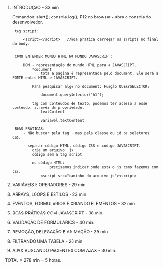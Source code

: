 1) INTRODUÇÃO - 33 min

    Comandos:
        alert();
        console.log();     F12 no browser - abre o console do desenvolvedor.

        tag script:

            <script></script>   //boa pratica carregar os scripts no final do body.


        COMO ENTENDER MUNDO HTML NO MUNDO JAVASCRIPT:

            DOM - representação do mundo HTML para o JAVASCRIPT.
                *document
                    tota a pagina é representada pelo document. Ele será a PONTE entre HTML e JAVASCRIPT.
            
                Para pesquisar algo no document: Função QUERYSELECTOR;

                    document.querySelector("h1");

                tag com conteudos de texto, podemos ter acesso a esse conteudo, através da propriedade:
                    textContent

                    variavel.textContent

        BOAS PRÁTICAS:
            - Não buscar pela tag - mas pela classe ou id ou seletores CSS.

            - separar código HTML, código CSS e código JAVASCRIPT.
                cria um arquivo .js
                código sem a tag script

                no código HTML:
                        precisamos indicar onde esta o js como fazemos com css.
                    <script src="caminho do arquivo js"><script>
                
                


2) VARIÁVEIS E OPERADORES - 29 min


3) ARRAYS, LOOPS E ESTILOS - 23 min


4) EVENTOS, FORMULÁRIOS E CRIANDO ELEMENTOS - 32 min


5) BOAS PRÁTICAS COM JAVASCRIPT - 36 min.


6) VALIDAÇÃO DE FORMULÁRIOS - 40 min.


7) REMOÇÃO, DELEGAÇÃO E ANIMAÇÃO - 29 min


8) FILTRANDO UMA TABELA - 26 min


9) AJAX BUSCANDO PACIENTES COM AJAX - 30 min.



TOTAL = 278 min = 5 horas.